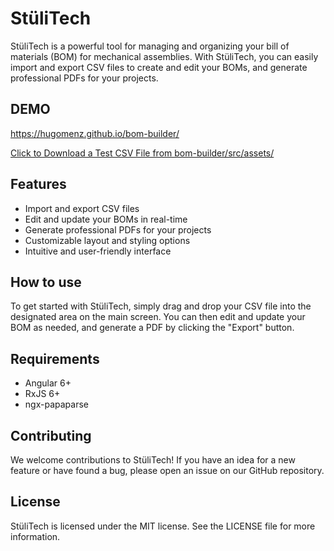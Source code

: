 # StüliTech

StüliTech is a powerful tool for managing and organizing your bill of materials (BOM) for mechanical assemblies. With StüliTech, you can easily import and export CSV files to create and edit your BOMs, and generate professional PDFs for your projects.

## DEMO

https://hugomenz.github.io/bom-builder/

<a href="https://github.com/hugomenz/bom-builder/blob/main/src/assets/test_list.csv" download>Click to Download a Test CSV File from bom-builder/src/assets/</a>

## Features

- Import and export CSV files
- Edit and update your BOMs in real-time
- Generate professional PDFs for your projects
- Customizable layout and styling options
- Intuitive and user-friendly interface

## How to use

To get started with StüliTech, simply drag and drop your CSV file into the designated area on the main screen. You can then edit and update your BOM as needed, and generate a PDF by clicking the "Export" button.

## Requirements

- Angular 6+
- RxJS 6+
- ngx-papaparse

## Contributing

We welcome contributions to StüliTech! If you have an idea for a new feature or have found a bug, please open an issue on our GitHub repository.

## License

StüliTech is licensed under the MIT license. See the LICENSE file for more information.
